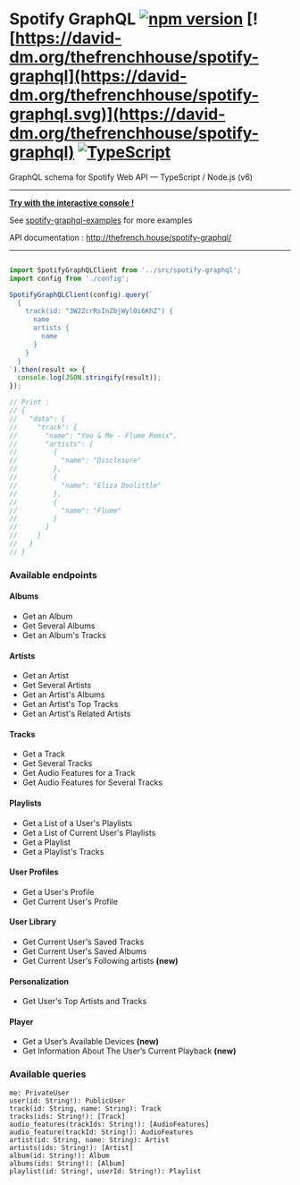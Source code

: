 # Spotify GraphQL [![npm version](https://badge.fury.io/js/spotify-graphql.svg)](https://badge.fury.io/js/spotify-graphql) [![https://david-dm.org/thefrenchhouse/spotify-graphql](https://david-dm.org/thefrenchhouse/spotify-graphql.svg)](https://david-dm.org/thefrenchhouse/spotify-graphql) [![TypeScript](https://badges.frapsoft.com/typescript/code/typescript.svg?v=101)](https://github.com/ellerbrock/typescript-badges/)
GraphQL schema for Spotify Web API — TypeScript / Node.js (v6)

--------
**[Try with the interactive console !](http://spotify.thefrench.house/graphql-console/)**

See [spotify-graphql-examples](https://github.com/thefrenchhouse/spotify-graphql-examples) for more examples

API documentation : http://thefrench.house/spotify-graphql/

-------

```typescript

import SpotifyGraphQLClient from '../src/spotify-graphql';
import config from './config';

SpotifyGraphQLClient(config).query(`
  {
    track(id: "3W2ZcrRsInZbjWylOi6KhZ") {
      name
      artists {
        name
      }
    }
  }
`).then(result => {
  console.log(JSON.stringify(result));
});

// Print : 
// {
//   "data": {
//     "track": {
//       "name": "You & Me - Flume Remix",
//       "artists": [
//         {
//           "name": "Disclosure"
//         },
//         {
//           "name": "Eliza Doolittle"
//         },
//         {
//           "name": "Flume"
//         }
//       ]
//     }
//   }
// }

```

### Available endpoints

#### Albums
- Get an Album
- Get Several Albums
- Get an Album's Tracks

#### Artists
- Get an Artist
- Get Several Artists
- Get an Artist's Albums
- Get an Artist's Top Tracks
- Get an Artist's Related Artists

#### Tracks
- Get a Track
- Get Several Tracks
- Get Audio Features for a Track
- Get Audio Features for Several Tracks

#### Playlists
- Get a List of a User's Playlists
- Get a List of Current User's Playlists
- Get a Playlist
- Get a Playlist's Tracks

#### User Profiles
- Get a User's Profile
- Get Current User's Profile

#### User Library
- Get Current User's Saved Tracks
- Get Current User's Saved Albums
- Get Current User's Following artists **(new)**

#### Personalization
- Get User's Top Artists and Tracks

#### Player
- Get a User’s Available Devices **(new)**
- Get Information About The User’s Current Playback **(new)**


### Available queries

```
me: PrivateUser
user(id: String!): PublicUser
track(id: String, name: String): Track
tracks(ids: String!): [Track]
audio_features(trackIds: String!): [AudioFeatures]
audio_feature(trackId: String!): AudioFeatures
artist(id: String, name: String): Artist
artists(ids: String!): [Artist]
album(id: String!): Album
albums(ids: String!): [Album]
playlist(id: String!, userId: String!): Playlist
```
